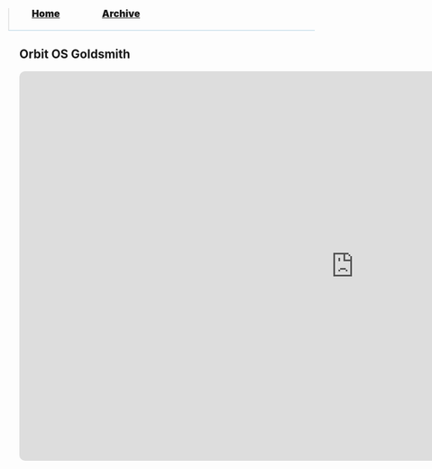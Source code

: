<blockquote style="background: #0000;border-bottom: 1px solid #B2D2E1;height: 30px;margin: 0 -20px 20px;padding: 0px 20px 9px 40px;">
  <p style=""><a href="https://pptos-org.github.io/pptos/" style="font-size: 17px;font-weight: 900;font-style: normal;text-shadow: rgba(255,255,255,0.9) 0 1px 0;">Home</a>&nbsp;&nbsp;&nbsp;&nbsp;&nbsp;&nbsp;&nbsp;&nbsp;&nbsp;&nbsp;&nbsp;&nbsp;&nbsp;&nbsp;&nbsp;&nbsp;&nbsp;&nbsp;
    <a href="https://pptos-org.github.io/pptos/archive/" style="font-size: 17px;font-weight: 900;font-style: normal;text-shadow: rgba(255,255,255,0.9) 0 1px 0;">Archive</a>
  </p>
</blockquote>

## Orbit OS Goldsmith

<style>
 .wrapper {
  width : 95%;
 }
</style>


<iframe src="https://onedrive.live.com/embed?cid=16821AA64F001EEF&resid=16821AA64F001EEF%2116526&authkey=AGX1kIC0XxiTjYw&em=2" style="border-radius: 10px;" width="1186px" height="691px" frameborder="0">Dit is een ingesloten <a target="_blank" href="https://office.com">Microsoft Office</a>-presentatiebestand dat mogelijk is gemaakt met <a target="_blank" href="https://office.com/webapps">Office</a>.</iframe>
<blockquote style="margin: -20 440px 20px 20px;padding: 15px 20px 1px 32px;border-radius: 7px;border: 1px solid rgb(0,102,153,0.3);background: linear-gradient(#f1f1f1, #DEDEDE 15px);height: 670px;margin-left: 1200px;width: 480px;margin-bottom: -650px;transform: translate(20px, -101%);">
  <p style=""><a style="font-size: 25px;font-weight: 900;font-style: normal;text-shadow: rgba(255,255,255,0.9) 0 1px 0;">Orbit OS Goldsmith</a>
  </p>
<p style="margin-top: -20px;"><a style="font-size: 15px;font-weight: 900;font-style: normal;" href="https://www.youtube.com/channel/UCzmixP5f4Vsv-oQ6_2_bTBg">by Project Powerpoint</a>
  </p>
<a style="font-size: 18px;font-weight: 900;font-style: normal;text-shadow: rgba(255,255,255,0.9) 0 1px 0;">Released:</a>&nbsp;&nbsp;&nbsp;&nbsp;&nbsp;&nbsp;&nbsp;
<a style="font-size: 18px;font-weight: 900;font-style: normal;text-shadow: rgba(255,255,255,0.9) 0 1px 0;">30 Jun 2019</a>





    
      
      &nbsp;
    
  
<p style="margin-top: 522px;"><a style="font-size: 12px;font-weight: 900;font-style: normal;text-shadow: rgba(255,255,255,0.9) 0 1px 0;background: #fff;padding: 5px;border-radius: 5px;" href="https://archive.org/download/pptoswiki_archive_14_09_2021/pptoswiki_archive_14_09_2021.zip/Project_PowerPoint%2FOrbit%20OS%20GoldSmith%20Release%201.0%2030th%20June%202019.pptm">Download</a><a style="font-size: 10px;font-weight: 600;font-style: normal;text-shadow: rgba(255,255,255,0.9) 0 1px 0;margin-left: 5%;">147mb</a>
  </p>
<div></div><div></div></blockquote>

<body style="background-image: url(https://raw.githubusercontent.com/hexa-one/pptos-wiki/gh-pages/assets/background/background.png);background-repeat: no-repeat;background-attachment: fixed;background-size: cover;">